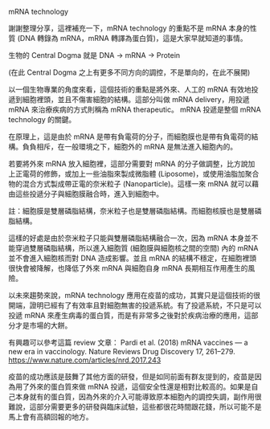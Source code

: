 mRNA technology 

謝謝整理分享，這裡補充一下，mRNA technology 的重點不是 mRNA 本身的性質 (DNA 轉錄為 mRNA，mRNA 轉譯為蛋白質)，這是大家早就知道的事情。

 

生物的 Central Dogma 就是
 DNA -> mRNA -> Protein

 

(在此 Central Dogma 之上有更多不同方向的調控，不是單向的，在此不展開)

 

以一個生物專業的角度來看，這個技術的重點是將外來、人工的 mRNA 有效地投遞到細胞裡頭，並且不傷害細胞的結構。這部分叫做 mRNA delivery，用投遞 mRNA 來治療疾病的方式則稱為 mRNA therapeutic。 mRNA 投遞是整個 mRNA technology 的關鍵。

 

在原理上，這是由於 mRNA 是帶有負電荷的分子，而細胞膜也是帶有負電荷的結構。負負相斥，在一般環境之下，細胞外的 mRNA 是無法進入細胞內的。

 

若要將外來 mRNA 放入細胞裡，這部分需要對 mRNA 的分子做調整，比方說加上正電荷的修飾，或加上一些油脂來製成微脂體 (Liposome)，或使用油脂加聚合物的混合方式製成帶正電的奈米粒子 (Nanoparticle)。這樣一來 mRNA 就可以藉由這些投遞分子與細胞膜融合時，進入到細胞中。

 

註：細胞膜是雙層磷脂結構，奈米粒子也是雙層磷脂結構。而細胞核膜也是雙層磷脂結構。

 

這樣的好處是由於奈米粒子只能與雙層磷脂結構融合一次，因為 mRNA 本身並不能穿過雙層磷脂結構，所以進入細胞質 (細胞膜與細胞核之間的空間) 內的 mRNA 並不會進入細胞核而對 DNA 造成影響。並且 mRNA 的結構不穩定，在細胞裡頭很快會被降解，也降低了外來 mRNA 與細胞自身 mRNA 長期相互作用產生的風險。

 

以未來趨勢來說，mRNA technology 應用在疫苗的成功，其實只是這個技術的很開端，證明已經有了有效率且對細胞無害的投遞系統。有了投遞系統，不只是可以投遞 mRNA 來產生病毒的蛋白質，而是有非常多之後對於疾病治療的應用，這部分才是市場的大餅。

 

有興趣可以參考這篇 review 文章：
 Pardi et al. (2018) mRNA vaccines — a new era in vaccinology. Nature Reviews Drug Discovery 17, 261–279.
 https://www.nature.com/articles/nrd.2017.243



疫苗的成功應該是鼓舞了其他方面的研發，但是如同前面有群友提到的，疫苗是因為用了外來的蛋白質來做 mRNA 投遞，這個安全性還是相對比較高的。如果是自己本身就有的蛋白質，因為外來的介入可能導致原本細胞內的調控失調，副作用很難說，這部分需要更多的研發與臨床試驗，這些都很花時間跟花錢，所以可能不是馬上會有高額回報的地方。